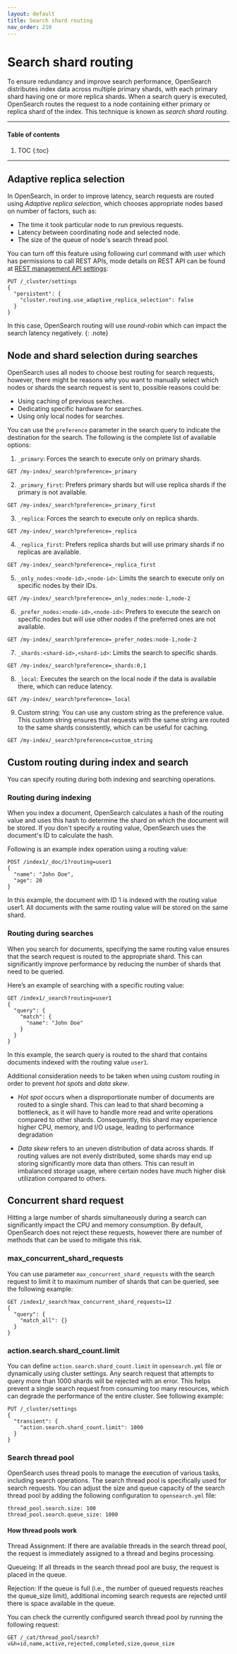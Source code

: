 ```yaml
---
layout: default
title: Search shard routing
nav_order: 210
---
```


# Search shard routing

To ensure redundancy and improve search performance, OpenSearch distributes index data across multiple primary shards, with each primary shard having one or more replica shards. When a search query is executed, OpenSearch routes the request to a node containing either primary or replica shard of the index. This technique is known as _search shard routing_.

---

#### Table of contents
1. TOC
{:toc}


---

## Adaptive replica selection

In OpenSearch, in order to improve latency, search requests are routed using _Adaptive replica selection_, which chooses appropriate nodes based on number of factors, such as:

- The time it took particular node to run previous requests.
- Latency between coordinating node and selected node.
- The size of the queue of node's search thread pool.

You can turn off this feature using following curl command with user which has permissions to call REST APIs, mode details on REST API can be found at [REST management API settings]({{site.url}}{{site.baseurl}}/install-and-configure/configuring-opensearch/security-settings/#rest-management-api-settings):

```
PUT /_cluster/settings
{
  "persistent": {
    "cluster.routing.use_adaptive_replica_selection": false
  }
}
```

In this case, OpenSearch routing will use _round-robin_ which can impact the search latency negatively.
{: .note}

## Node and shard selection during searches

OpenSearch uses all nodes to choose best routing for search requests, however, there might be reasons why you want to manually select which nodes or shards the search request is sent to, possible reasons could be:

- Using caching of previous searches.
- Dedicating specific hardware for searches.
- Using only local nodes for searches.

You can use the `preference` parameter in the search query to indicate the destination for the search. The following is the complete list of available options:

1. `_primary`: Forces the search to execute only on primary shards.
```
GET /my-index/_search?preference=_primary
```
2. `_primary_first`: Prefers primary shards but will use replica shards if the primary is not available.
```
GET /my-index/_search?preference=_primary_first
```
3. `_replica`: Forces the search to execute only on replica shards.
```
GET /my-index/_search?preference=_replica
```
4. `_replica_first`: Prefers replica shards but will use primary shards if no replicas are available.
```
GET /my-index/_search?preference=_replica_first
```
5. `_only_nodes:<node-id>,<node-id>`: Limits the search to execute only on specific nodes by their IDs.
```
GET /my-index/_search?preference=_only_nodes:node-1,node-2
```
6. `_prefer_nodes:<node-id>,<node-id>`: Prefers to execute the search on specific nodes but will use other nodes if the preferred ones are not available.
```
GET /my-index/_search?preference=_prefer_nodes:node-1,node-2
```
7. `_shards:<shard-id>,<shard-id>`: Limits the search to specific shards.
```
GET /my-index/_search?preference=_shards:0,1
```
8. `_local`: Executes the search on the local node if the data is available there, which can reduce latency.
```
GET /my-index/_search?preference=_local
```
9. Custom string: You can use any custom string as the preference value. This custom string ensures that requests with the same string are routed to the same shards consistently, which can be useful for caching.
```
GET /my-index/_search?preference=custom_string
```

## Custom routing during index and search

You can specify routing during both indexing and searching operations.

### Routing during indexing
When you index a document, OpenSearch calculates a hash of the routing value and uses this hash to determine the shard on which the document will be stored. If you don't specify a routing value, OpenSearch uses the document's ID to calculate the hash.

Following is an example index operation using a routing value:
```
POST /index1/_doc/1?routing=user1
{
  "name": "John Doe",
  "age": 20
}
```
In this example, the document with ID 1 is indexed with the routing value user1. All documents with the same routing value will be stored on the same shard.

### Routing during searches

When you search for documents, specifying the same routing value ensures that the search request is routed to the appropriate shard. This can significantly improve performance by reducing the number of shards that need to be queried.

Here’s an example of searching with a specific routing value:
```
GET /index1/_search?routing=user1
{
  "query": {
    "match": {
      "name": "John Doe"
    }
  }
}

```
In this example, the search query is routed to the shard that contains documents indexed with the routing value `user1`.

Additional consideration needs to be taken when using custom routing in order to prevent _hot spots_ and _data skew_.

 - _Hot spot_ occurs when a disproportionate number of documents are routed to a single shard. This can lead to that shard becoming a bottleneck, as it will have to handle more read and write operations compared to other shards. Consequently, this shard may experience higher CPU, memory, and I/O usage, leading to performance degradation

 - _Data skew_ refers to an uneven distribution of data across shards. If routing values are not evenly distributed, some shards may end up storing significantly more data than others. This can result in imbalanced storage usage, where certain nodes have much higher disk utilization compared to others.

## Concurrent shard request

Hitting a large number of shards simultaneously during a search can significantly impact the CPU and memory consumption. By default, OpenSearch does not reject these requests, however there are number of methods that can be used to mitigate this risk.

### max_concurrent_shard_requests

You can use parameter `max_concurrent_shard_requests` with the search request to limit it to maximum number of shards that can be queried, see the following example:

```
GET /index1/_search?max_concurrent_shard_requests=12
{
  "query": {
    "match_all": {}
  }
}
```

### action.search.shard_count.limit

You can define `action.search.shard_count.limit` in `opensearch.yml` file or dynamically using cluster settings. Any search request that attempts to query more than 1000 shards will be rejected with an error. This helps prevent a single search request from consuming too many resources, which can degrade the performance of the entire cluster. See following example:

```
PUT /_cluster/settings
{
  "transient": {
    "action.search.shard_count.limit": 1000
  }
}
```

### Search thread pool

OpenSearch uses thread pools to manage the execution of various tasks, including search operations. The search thread pool is specifically used for search requests. You can adjust the size and queue capacity of the search thread pool by adding the following configuration to `opensearch.yml`
file:
```
thread_pool.search.size: 100
thread_pool.search.queue_size: 1000
```

#### How thread pools work

Thread Assignment: 
If there are available threads in the search thread pool, the request is immediately assigned to a thread and begins processing.

Queueing:
If all threads in the search thread pool are busy, the request is placed in the queue.

Rejection:
If the queue is full (i.e., the number of queued requests reaches the queue_size limit), additional incoming search requests are rejected until there is space available in the queue.

You can check the currently configured search thread pool by running the following request:
```
GET /_cat/thread_pool/search?v&h=id,name,active,rejected,completed,size,queue_size
```
